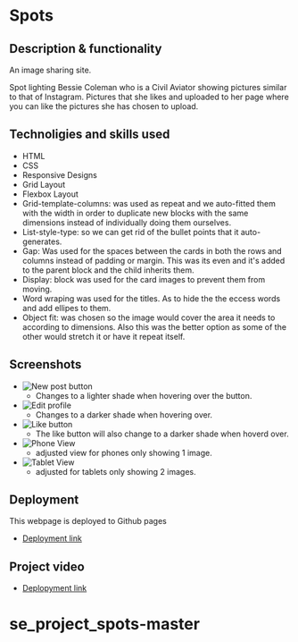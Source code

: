 # Spots

## Description & functionality

An image sharing site.

Spot lighting Bessie Coleman who is a Civil Aviator showing pictures similar to that of Instagram. Pictures that she likes and uploaded to her page where you can like the pictures she has chosen to upload.

## Technoligies and skills used

- HTML
- CSS
- Responsive Designs
- Grid Layout
- Flexbox Layout
- Grid-template-columns: was used as repeat and we auto-fitted them with the width in order to duplicate new blocks with the same dimensions instead of individually doing them ourselves.
- List-style-type: so we can get rid of the bullet points that it auto-generates.
- Gap: Was used for the spaces between the cards in both the rows and columns instead of padding or margin. This was its even and it's added to the parent block and the child inherits them.
- Display: block was used for the card images to prevent them from moving.
- Word wraping was used for the titles. As to hide the the eccess words and add ellipes to them.
- Object fit: was chosen so the image would cover the area it needs to according to dimensions. Also this was the better option as some of the other would stretch it or have it repeat itself.

## Screenshots

- ![New post button](image.png)
  - Changes to a lighter shade when hovering over the button.
- ![Edit profile](image-1.png)
  - Changes to a darker shade when hovering over.
- ![Like button](image-2.png)
  - The like button will also change to a darker shade when hoverd over.
- ![Phone View](image-4.png)
  - adjusted view for phones only showing 1 image.
- ![Tablet View](image-5.png)
  - adjusted for tablets only showing 2 images.

## Deployment

This webpage is deployed to Github pages

- [Deployment link](https://carrascoedgar.github.io/se_project_spots/)

## Project video

- [Deplopyment link](https://www.loom.com/share/5cbee112a03549458910b37c7ebccfee?sid=9908cc8a-0c02-458a-b53e-179ff21bca75)
 # se_project_spots-master
